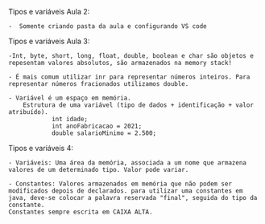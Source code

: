 Tipos e variáveis Aula 2:


    -  Somente criando pasta da aula e configurando VS code


Tipos e variáveis Aula 3:


    -Int, byte, short, long, float, double, boolean e char são objetos e repesentam valores absolutos, são armazenados na memory stack!

    - É mais comum utilizar inr para representar números inteiros. Para representar números fracionados utilizamos double.

    - Variável é um espaço em memória.
        Estrutura de uma variável (tipo de dados + identificação + valor atribuído).
                int idade;
                int anoFabricacao = 2021;
                double salarioMinimo = 2.500;


Tipos e variáveis 4:


    - Variáveis: Uma área da memória, associada a um nome que armazena valores de um determinado tipo. Valor pode variar.

    - Constantes: Valores armazenados em memória que não podem ser modificados depois de declarados. para utilizar uma constantes em java, deve-se colocar a palavra reservada "final", seguida do tipo da constante.
    Constantes sempre escrita em CAIXA ALTA.



